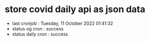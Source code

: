 # store covid daily api as json data

- last cronjob : Tuesday, 11 October 2022 01:41:32
- status og cron : success
- status daily cron : success
      
      